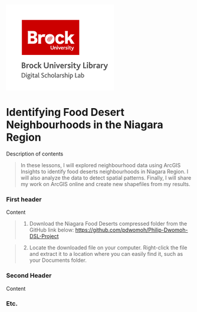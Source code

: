 ![DSL Logo][dsllogo]


# Identifying Food Desert Neighbourhoods in the Niagara Region
Description of contents
>In these lessons, I will explored neighbourhood data using ArcGIS Insights to identify food deserts neighbourhoods in Niagara Region. 
>I will also analyze the data to detect spatial patterns. 
>Finally, I will share my work on ArcGIS online and create new shapefiles from my results.
### First header
Content
>1. Download the Niagara Food Deserts compressed folder from the GitHub link below: https://github.com/pdwomoh/Philip-Dwomoh-DSL-Project

>2. Locate the downloaded file on your computer. 
>Right-click the file and extract it to a location where you can easily find it, such as your Documents folder.
>
>
>
>
>
>
>
>
>
>
>
>
>
>
>
>
>
>
>
>

### Second Header

Content

### Etc.
 
 
 









<!--- Please use reference style images so that it is easier to update pictures later --->

[dsllogo]: dsl_logo.png
